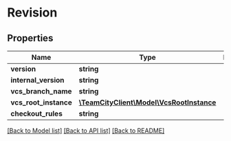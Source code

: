 # Revision

## Properties
Name | Type | Description | Notes
------------ | ------------- | ------------- | -------------
**version** | **string** |  | [optional] 
**internal_version** | **string** |  | [optional] 
**vcs_branch_name** | **string** |  | [optional] 
**vcs_root_instance** | [**\TeamCityClient\Model\VcsRootInstance**](VcsRootInstance.md) |  | [optional] 
**checkout_rules** | **string** |  | [optional] 

[[Back to Model list]](../README.md#documentation-for-models) [[Back to API list]](../README.md#documentation-for-api-endpoints) [[Back to README]](../README.md)


